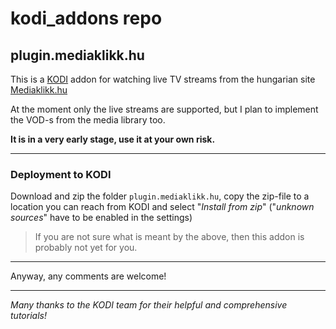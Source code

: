 # kodi_addons repo

## plugin.mediaklikk.hu

This is a [KODI](https://kodi.tv/) addon for watching live TV streams from the hungarian site [Mediaklikk.hu](https://www.mediaklikk.hu/)

At the moment only the live streams are supported, but I plan to implement the VOD-s from the media library too.

**It is in a very early stage, use it at your own risk.**

---

### Deployment to KODI

Download and zip the folder `plugin.mediaklikk.hu`, copy the zip-file to a location you can reach from KODI and select "*Install from zip*" ("*unknown sources*" have to be enabled in the settings)

>If you are not sure what is meant by the above, then this addon is probably not yet for you.

---

Anyway, any comments are welcome!

---

*Many thanks to the KODI team for their helpful and comprehensive tutorials!*
